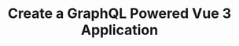 ---
title: "Create a GraphQL Powered Vue 3 Application"
link: "https://egghead.io/courses/create-a-graphql-powered-vue-3-application-8152749d?af=gbhjp8"
cta: "Watch now"
order: 2
image:
  sourceUrl: "https://www.kevincunningham.co.uk/_next/image/?url=https%3A%2F%2Fres.cloudinary.com%2Fkc-cloud%2Fimages%2Ff_auto%2Cq_auto%2Fv1651772165%2Fgraphqlandvue%2Fgraphqlandvue.webp%3F_i%3DAA&w=1080&q=75"
  altText: "egghead GraphQL and Vue 3 logo"
---